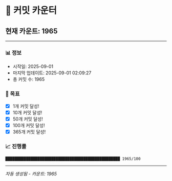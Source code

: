 # 🔢 커밋 카운터

## 현재 카운트: 1965

---

### 📊 정보
- 시작일: 2025-09-01
- 마지막 업데이트: 2025-09-01 02:09:27
- 총 커밋 수: 1965

### 🎯 목표
- [x] 1개 커밋 달성!
- [x] 10개 커밋 달성!
- [x] 50개 커밋 달성!
- [x] 100개 커밋 달성!
- [x] 365개 커밋 달성!

### 📈 진행률
```
██████████████████████████████████████████████████ 1965/100
```

---
*자동 생성됨 - 카운트: 1965*
